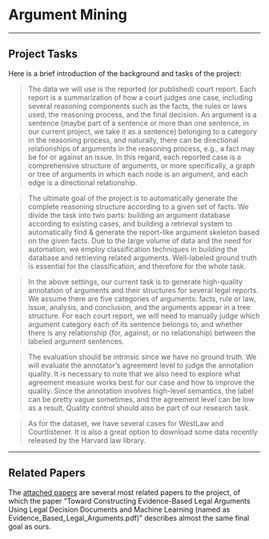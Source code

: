 # Argument Mining

---
## Project Tasks
Here is a brief introduction of the background and tasks of the project:
 
> The data we will use is the reported (or published) court report. Each report is a summarization of how a court judges one case, including several reasoning components such as the facts, the rules or laws used, the reasoning process, and the final decision. An argument is a sentence (maybe part of a sentence or more than one sentence, in our current project, we take it as a sentence) belonging to a category in the reasoning process, and naturally, there can be directional relationships of arguments in the reasoning process, e.g., a fact may be for or against an issue. In this regard, each reported case is a comprehensive structure of arguments, or more specifically, a graph or tree of arguments in which each node is an argument, and each edge is a directional relationship.
 
> The ultimate goal of the project is to automatically generate the complete reasoning structure according to a given set of facts. We divide the task into two parts: building an argument database according to existing cases, and building a retrieval system to automatically find & generate the report-like argument skeleton based on the given facts. Due to the large volume of data and the need for automation, we employ classification techniques in building the database and retrieving related arguments. Well-labeled ground truth is essential for the classification, and therefore for the whole task.
 
> In the above settings, our current task is to generate high-quality annotation of arguments and their structures for several legal reports. We assume there are five categories of arguments: facts, rule or law, issue, analysis, and conclusion, and the arguments appear in a tree structure. For each court report, we will need to manually judge which argument category each of its sentence belongs to, and whether there is any relationship (for, against, or no relationship) between the labeled argument sentences.
 
> The evaluation should be intrinsic since we have no ground truth. We will evaluate the annotator’s agreement level to judge the annotation quality. It is necessary to note that we also need to explore what agreement measure works best for our case and how to improve the quality. Since the annotation involves high-level semantics, the label can be pretty vague sometimes, and the agreement level can be low as a result. Quality control should also be part of our research task.
 
> As for the dataset, we have several cases for WestLaw and Courtlistener. It is also a great option to download some data recently released by the Harvard law library.

---
## Related Papers
The [attached papers](https://drive.google.com/open?id=1oyjIWRQKhs3ntZlajqZKtpDiSNLvaFBA) are several most related papers to the project, of which the paper “Toward Constructing Evidence-Based Legal Arguments Using Legal Decision Documents and Machine Learning (named as Evidence_Based_Legal_Arguments.pdf)” describes almost the same final goal as ours.
